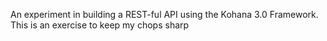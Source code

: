 An experiment in building a REST-ful API using the Kohana 3.0 Framework. This is an exercise to keep my chops sharp
